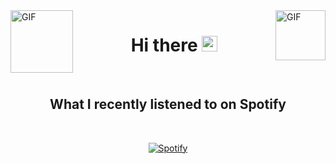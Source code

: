 <img align="left" alt="GIF" src="https://github.com/letAbitLoose/letAbitLoose/blob/main/gifs/guitar.gif" width="100" height="100" />
<img align="right" alt="GIF" src="https://github.com/letAbitLoose/letAbitLoose/blob/main/gifs/earth.gif" width="80" height="80" />

<h1 align="center">Hi there <img src="https://media.giphy.com/media/hvRJCLFzcasrR4ia7z/giphy.gif" width="25px"></h1>

<!-- <h3 align="center">Coding Languages</h3> -->

<br>
<h2 align="center">What I recently listened to on Spotify</h2>
<br>

<div align="center">

[![Spotify](https://spotify-player-for-readme.vercel.app/api/spotify)](https://open.spotify.com/user/1b67poxutt93df0yzxyzvugbf?si=e661b3912c1149b2)

</div>


